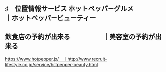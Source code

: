 ♯　位置情報サービス
ホットペッパーグルメ　　　　｜ホットペッパービューティー
----------------------------------------------------
飲食店の予約が出来る　　　　　｜美容室の予約が出来る
-------------------------------------------------
https://www.hotpepper.jp/　｜http://www.recruit-lifestyle.co.jp/service/hotpepper-beauty.html
